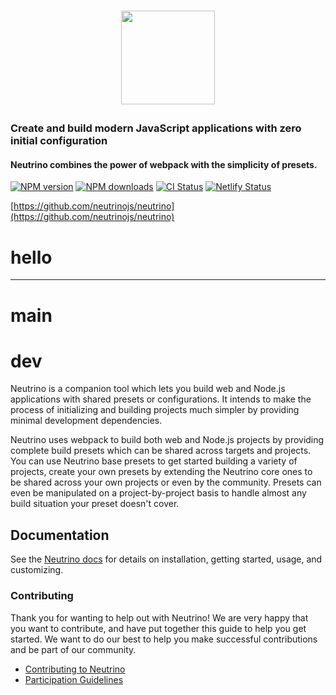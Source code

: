 <h1><p align="center"><a href="https://neutrinojs.org"><img src="https://raw.githubusercontent.com/neutrinojs/neutrino/master/docs/assets/logo.png" height="150" width="150"></a></p></h1>

### Create and build modern JavaScript applications with zero initial configuration

#### Neutrino combines the power of webpack with the simplicity of presets.

[![NPM version][npm-image]][npm-url] [![NPM downloads][npm-downloads]][npm-url]
[![CI Status][ci-image]][ci-url] [![Netlify Status][netlify-image]][netlify-url]

[https://github.com/neutrinojs/neutrino](https://github.com/neutrinojs/neutrino)
# hello
---
# main
# dev
Neutrino is a companion tool which lets you build web and Node.js applications
with shared presets or configurations. It intends to make the process of
initializing and building projects much simpler by providing minimal development
dependencies.

Neutrino uses webpack to build both web and Node.js projects by providing
complete build presets which can be shared across targets and projects. You can
use Neutrino base presets to get started building a variety of projects, create
your own presets by extending the Neutrino core ones to be shared across your
own projects or even by the community. Presets can even be manipulated on a
project-by-project basis to handle almost any build situation your preset
doesn't cover.

## Documentation

See the [Neutrino docs](https://neutrinojs.org/) for details on installation,
getting started, usage, and customizing.

### Contributing

Thank you for wanting to help out with Neutrino! We are very happy that you want
to contribute, and have put together this guide to help you get started. We want
to do our best to help you make successful contributions and be part of our
community.

- [Contributing to Neutrino](https://neutrinojs.org/contributing/)
- [Participation Guidelines](https://neutrinojs.org/contributing/code-of-conduct/)

[npm-image]: https://img.shields.io/npm/v/neutrino.svg
[npm-downloads]: https://img.shields.io/npm/dt/neutrino.svg
[npm-url]: https://www.npmjs.com/package/neutrino
[ci-image]:
  https://github.com/neutrinojs/neutrino/actions/workflows/ci.yml/badge.svg
[ci-url]: https://github.com/neutrinojs/neutrino/actions/workflows/ci.yml
[netlify-image]:
  https://api.netlify.com/api/v1/badges/faef6419-2d67-488a-95a8-998e1ad3e40f/deploy-status
[netlify-url]: https://app.netlify.com/sites/neutrinojs/deploys
